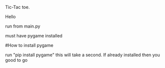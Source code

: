 Tic-Tac toe. 


Hello

run from main.py

must have pygame installed

#How to install pygame

run "pip install pygame"
this will take a second. If already installed then you good to go
